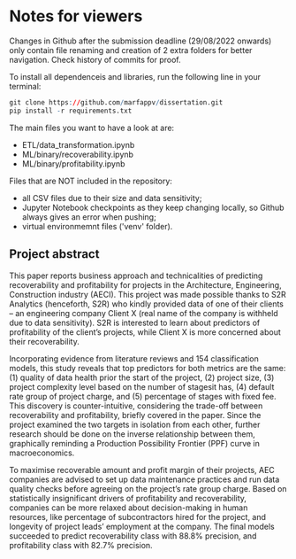 # Notes for viewers

Changes in Github after the submission deadline (29/08/2022 onwards) only contain file renaming and creation of 2 extra folders for better navigation. Check history of commits for proof.

To install all dependenceis and libraries, run the following line in your terminal:
```r
git clone https://github.com/marfappv/dissertation.git
pip install -r requirements.txt
```

The main files you want to have a look at are:
* ETL/data_transformation.ipynb
* ML/binary/recoverability.ipynb
* ML/binary/profitability.ipynb

Files that are NOT included in the repository:
* all CSV files due to their size and data sensitivity;
* Jupyter Notebook checkpoints as they keep changing locally, so Github always gives an error when pushing;
* virtual environmemnt files ('venv' folder).

## Project abstract

This paper reports business approach and technicalities of predicting recoverability and profitability for projects in the Architecture, Engineering, Construction industry (AECI). This project was made possible thanks to S2R Analytics (henceforth, S2R) who kindly provided data of one of their clients – an engineering company Client X (real name of the company is withheld due to data sensitivity). S2R is interested to learn about predictors of profitability of the client’s projects, while Client X is more concerned about their recoverability. 

Incorporating evidence from literature reviews and 154 classification models, this study reveals that top predictors for both metrics are the same: (1) quality of data health prior the start of the project, (2) project size, (3) project complexity level based on the number of stagesit has, (4) default rate group of project charge, and (5) percentage of stages with fixed fee. This discovery is counter-intuitive, considering the trade-off between recoverability and profitability, briefly covered in the paper. Since the project examined the two targets in isolation from each other, further research should be done on the inverse relationship between them, graphically reminding a Production Possibility Frontier (PPF) curve in macroeconomics.

To maximise recoverable amount and profit margin of their projects, AEC companies are advised to set up data maintenance practices and run data quality checks before agreeing on the project’s rate group charge. Based on statistically insignificant drivers of profitability and recoverability, companies can be more relaxed about decision-making in human resources, like percentage of subcontractors hired for the project, and longevity of project leads’ employment at the company. The final models succeeded to predict recoverability class with 88.8% precision, and profitability class with 82.7% precision.